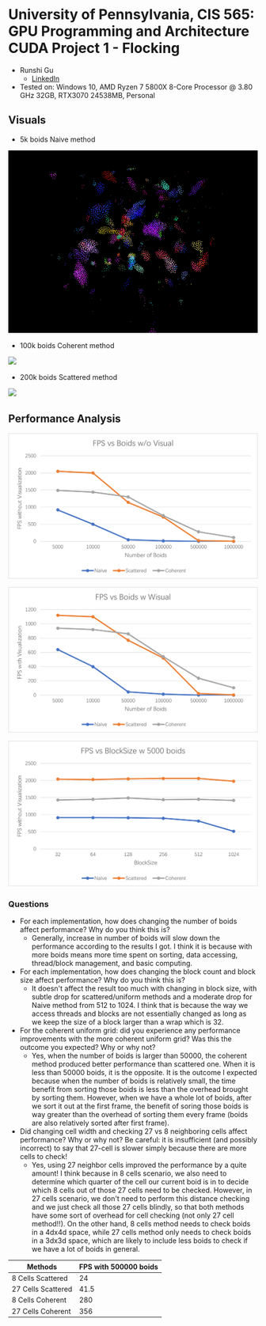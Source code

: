 **University of Pennsylvania, CIS 565: GPU Programming and Architecture**
CUDA Project 1 -  Flocking
============================

* Runshi Gu
  * [LinkedIn](https://www.linkedin.com/in/runshi-gu-445648194/)
* Tested on: Windows 10, AMD Ryzen 7 5800X 8-Core Processor @ 3.80 GHz 32GB, RTX3070 24538MB, Personal

## Visuals

* 5k boids Naive method

![](images/analysis/5000Boids.gif)

* 100k boids Coherent method

![](images/analysis/100kCoh.gif)


* 200k boids Scattered method

![](images/analysis/200kSca.gif)

## Performance Analysis

![](images/analysis/BoidNoV.png)

![](images/analysis/BoidWithV.png)

![](images/analysis/BlockSize.png)

### Questions

* For each implementation, how does changing the number of boids affect performance? Why do you think this is?
  * Generally, increase in number of boids will slow down the performance according to the results I got. I think it is because with more boids means more time spent on sorting, data accessing, thread/block management, and basic computing. 
* For each implementation, how does changing the block count and block size affect performance? Why do you think this is?
  * It doesn't affect the result too much with changing in block size, with subtle drop for scattered/uniform methods and a moderate drop for Naive method from 512 to 1024. I think that is because the way we access threads and blocks are not essentially changed as long as we keep the size of a block larger than a wrap which is 32. 
* For the coherent uniform grid: did you experience any performance improvements with the more coherent uniform grid? Was this the outcome you expected? Why or why not?
  * Yes, when the number of boids is larger than 50000, the coherent method produced better performance than scattered one. When it is less than 50000 boids, it is the opposite. It is the outcome I expected because when the number of boids is relatively small, the time benefit from sorting those boids is less than the overhead brought by sorting them. However, when we have a whole lot of boids, after we sort it out at the first frame, the benefit of soring those boids is way greater than the overhead of sorting them every frame (boids are also relatively sorted after first frame). 
* Did changing cell width and checking 27 vs 8 neighboring cells affect performance? Why or why not? Be careful: it is insufficient (and possibly incorrect) to say that 27-cell is slower simply because there are more cells to check!
  * Yes, using 27 neighbor cells improved the performance by a quite amount! I think because in 8 cells scenario, we also need to determine which quarter of the cell our current boid is in to decide which 8 cells out of those 27 cells need to be checked. However, in 27 cells scenario, we don't need to perform this distance checking and we just check all those 27 cells blindly, so that both methods have some sort of overhead for cell checking (not only 27 cell method!!). On the other hand, 8 cells method needs to check boids in a 4dx4d space, while 27 cells method only needs to check boids in a 3dx3d space, which are likely to include less boids to check if we have a lot of boids in general. 

| Methods | FPS with 500000 boids |
|-|-|
|8 Cells Scattered|24|
|27 Cells Scattered|41.5|
|8 Cells Coherent|280|
|27 Cells Coherent|356|
